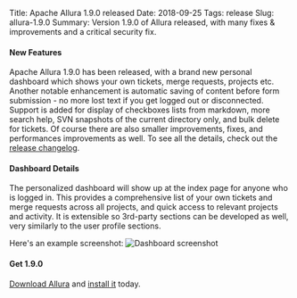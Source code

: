 Title: Apache Allura 1.9.0 released
Date: 2018-09-25
Tags: release
Slug: allura-1.9.0
Summary: Version 1.9.0 of Allura released, with many fixes & improvements and a critical security fix.

#### New Features

Apache Allura 1.9.0 has been released, with a brand new personal dashboard which shows your own tickets, merge requests, projects etc.
Another notable enhancement is automatic saving of content before form submission - no more lost text if you get logged out or disconnected.
Support is added for display of checkboxes lists from markdown, more search help, SVN snapshots of the current directory only, and bulk delete for tickets.
Of course there are also smaller improvements, fixes, and performances improvements as well.  To see all the details, check out the [release changelog](https://forge-allura.apache.org/p/allura/git/ci/master/tree/CHANGES).

#### Dashboard Details

The personalized dashboard will show up at the index page for anyone who is logged in.  This provides a comprehensive list of your own tickets and merge requests across all projects, and quick access to relevant projects and activity.  It is extensible so 3rd-party sections can be developed as well, very similarly to the user profile sections.

Here's an example screenshot:
![Dashboard screenshot]({static}/images/2018-dashboard.png)


#### Get 1.9.0

[Download Allura](http://www.apache.org/dyn/closer.cgi/allura/) and [install it](https://forge-allura.apache.org/docs/getting_started/installation.html) today.
